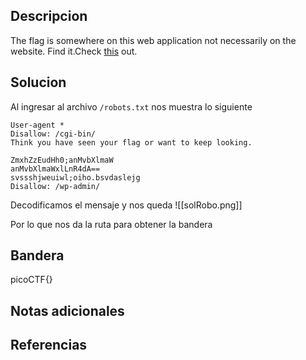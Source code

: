 ## Descripcion

The flag is somewhere on this web application not necessarily on the website. Find it.Check [this](http://saturn.picoctf.net:61304/) out.


## Solucion

Al ingresar al archivo `/robots.txt` nos muestra lo siguiente
```  
User-agent *
Disallow: /cgi-bin/
Think you have seen your flag or want to keep looking.

ZmxhZzEudHh0;anMvbXlmaW
anMvbXlmaWxlLnR4dA==
svssshjweuiwl;oiho.bsvdaslejg
Disallow: /wp-admin/
```


Decodificamos el mensaje y nos queda 
![[solRobo.png]]

Por lo que nos da la ruta para obtener la bandera
## Bandera
picoCTF{}

## Notas adicionales


## Referencias